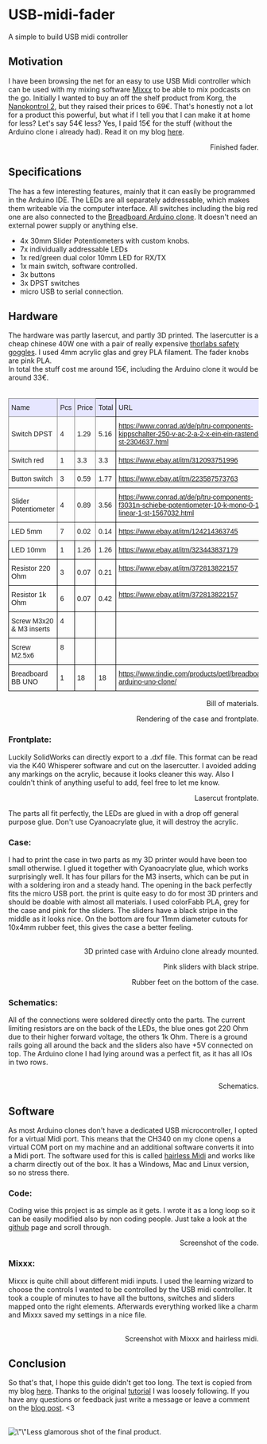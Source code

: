 # USB-midi-fader
A simple to build USB midi controller

<p><p><h2> Motivation </h2> </p>
I have been browsing the net for an easy to use USB Midi controller which can be used with my mixing software  <a href='https://mixxx.org'>Mixxx</a>  to be able to mix podcasts on the go. Initially I wanted to buy an off the shelf product from Korg, the <a href='https://www.korg.com/de/products/computergear/nanokontrol2/'>Nanokontrol 2</a>, but they raised their prices to 69€. That's honestly not a lot for a product this powerful, but what if I tell you that I can make it at home for less? Let's say 54€ less? Yes, I paid 15€ for the stuff (without the Arduino clone i already had). Read it on my blog <a href='https://quiescentcurrent.com/blog/post.php?p_id=69'>here</a>.<br>

<p align="right"><img style="max-width: 100%;" src="https://github.com/petl/USB-midi-fader/blob/main/pictures/IMG_20211229_122932.jpg" alt="" /> Finished fader.</p>

<p><h2> Specifications </h2> </p>

The has a few interesting features, mainly that it can easily be programmed in the Arduino IDE. The LEDs are all separately addressable, which makes them writeable via the computer interface. All switches including the big red one are also connected to the <a href='https://www.tindie.com/products/petl/breadboard-arduino-uno-clone//'>Breadboard Arduino clone</a>.  It doesn't need an external power supply or anything else.  
<ul>
<li>4x 30mm Slider Potentiometers with custom knobs. </li>
<li>7x individually addressable LEDs</li>
<li>1x red/green dual color 10mm LED for RX/TX</li>
<li>1x main switch, software controlled.</li>
<li>3x buttons</li>
<li>3x DPST switches </li>
<li>micro USB to serial connection.</li>
</ul> 


<p><h2> Hardware </h2> </p>
The hardware was partly lasercut, and partly 3D printed. The lasercutter is a cheap chinese 40W one with a pair of really expensive <a href='https://www.thorlabs.com/newgrouppage9.cfm?objectgroup_id=762#2534'>thorlabs safety goggles</a>. I used 4mm acrylic glas and grey PLA filament. The fader knobs are pink PLA. <br>
In total the stuff cost me around 15€, including the Arduino clone it would be around 33€. <br><br>

<style type="text/css">
.tg  {border-collapse:collapse;border-spacing:0;}
.tg td{border-color:black;border-style:solid;border-width:1px;font-family:Arial, sans-serif;font-size:14px;
  overflow:hidden;padding:10px 5px;word-break:normal;}
.tg th{border-color:black;border-style:solid;border-width:1px;font-family:Arial, sans-serif;font-size:14px;
  font-weight:normal;overflow:hidden;padding:10px 5px;word-break:normal;}
.tg .tg-cly1{text-align:left;vertical-align:middle}
.tg .tg-lboi{border-color:inherit;text-align:left;vertical-align:middle}
.tg .tg-78by{background-color:#E6E6FF;text-align:left;vertical-align:middle}
.tg .tg-qd3n{background-color:#E6E6FF;border-color:inherit;text-align:left;vertical-align:middle}
.tg .tg-7h26{color:#00E;text-align:left;text-decoration:underline;vertical-align:top}
.tg .tg-0lax{text-align:left;vertical-align:top}
</style>
<table class="tg">
<thead>
  <tr>
    <th class="tg-qd3n">Name</th>
    <th class="tg-qd3n">Pcs</th>
    <th class="tg-qd3n">Price</th>
    <th class="tg-78by">Total</th>
    <th class="tg-78by">URL</th>
  </tr>
</thead>
<tbody>
  <tr>
    <td class="tg-lboi">Switch DPST</td>
    <td class="tg-lboi">4</td>
    <td class="tg-lboi">1.29</td>
    <td class="tg-cly1">5.16</td>
    <td class="tg-7h26"><a href="https://www.conrad.at/de/p/tru-components-kippschalter-250-v-ac-2-a-2-x-ein-ein-rastend-1-st-2304637.html">https://www.conrad.at/de/p/tru-components-kippschalter-250-v-ac-2-a-2-x-ein-ein-rastend-1-st-2304637.html</a></td>
  </tr>
  <tr>
    <td class="tg-lboi">Switch red</td>
    <td class="tg-lboi">1</td>
    <td class="tg-lboi">3.3</td>
    <td class="tg-cly1">3.3</td>
    <td class="tg-7h26"><a href="https://www.ebay.at/itm/312093751996">https://www.ebay.at/itm/312093751996</a></td>
  </tr>
  <tr>
    <td class="tg-lboi">Button switch</td>
    <td class="tg-lboi">3</td>
    <td class="tg-lboi">0.59</td>
    <td class="tg-cly1">1.77</td>
    <td class="tg-7h26"><a href="https://www.ebay.at/itm/223587573763">https://www.ebay.at/itm/223587573763</a></td>
  </tr>
  <tr>
    <td class="tg-lboi">Slider Potentiometer</td>
    <td class="tg-lboi">4</td>
    <td class="tg-lboi">0.89</td>
    <td class="tg-cly1">3.56</td>
    <td class="tg-7h26"><a href="https://www.conrad.at/de/p/tru-components-f3031n-schiebe-potentiometer-10-k-mono-0-1-w-linear-1-st-1567032.html">https://www.conrad.at/de/p/tru-components-f3031n-schiebe-potentiometer-10-k-mono-0-1-w-linear-1-st-1567032.html</a></td>
  </tr>
  <tr>
    <td class="tg-lboi">LED 5mm</td>
    <td class="tg-lboi">7</td>
    <td class="tg-lboi">0.02</td>
    <td class="tg-cly1">0.14</td>
    <td class="tg-7h26"><a href="https://www.ebay.at/itm/124214363745">https://www.ebay.at/itm/124214363745</a></td>
  </tr>
  <tr>
    <td class="tg-cly1">LED 10mm</td>
    <td class="tg-cly1">1</td>
    <td class="tg-cly1">1.26</td>
    <td class="tg-cly1">1.26</td>
    <td class="tg-7h26"><a href="https://www.ebay.at/itm/323443837179">https://www.ebay.at/itm/323443837179</a></td>
  </tr>
  <tr>
    <td class="tg-cly1">Resistor 220 Ohm</td>
    <td class="tg-cly1">3</td>
    <td class="tg-cly1">0.07</td>
    <td class="tg-cly1">0.21</td>
    <td class="tg-7h26"><a href="https://www.ebay.at/itm/372813822157">https://www.ebay.at/itm/372813822157</a></td>
  </tr>
  <tr>
    <td class="tg-cly1">Resistor 1k Ohm</td>
    <td class="tg-cly1">6</td>
    <td class="tg-cly1">0.07</td>
    <td class="tg-cly1">0.42</td>
    <td class="tg-7h26"><a href="https://www.ebay.at/itm/372813822157">https://www.ebay.at/itm/372813822157</a></td>
  </tr>
  <tr>
    <td class="tg-0lax">Screw M3x20 & M3 inserts</td>
    <td class="tg-0lax">4</td>
    <td class="tg-0lax"></td>
    <td class="tg-0lax"></td>
    <td class="tg-0lax"></td>
  </tr>
  <tr>
    <td class="tg-0lax">Screw M2.5x6</td>
    <td class="tg-0lax">8</td>
    <td class="tg-0lax"></td>
    <td class="tg-0lax"></td>
    <td class="tg-0lax"></td>
  </tr>
  <tr>
    <td class="tg-cly1">Breadboard BB UNO</td>
    <td class="tg-cly1">1</td>
    <td class="tg-cly1">18</td>
    <td class="tg-cly1">18</td>
    <td class="tg-7h26"><a href="https://www.tindie.com/products/petl/breadboard-arduino-uno-clone/">https://www.tindie.com/products/petl/breadboard-arduino-uno-clone/</a></td>
  </tr>
</tbody>
</table><p align="right"> Bill of materials. </p>

<p align="right"><img style="max-width: 100%;" src="https://github.com/petl/USB-midi-fader/blob/main/pictures/Render_v1_crop.png" alt="" />Rendering of the case and frontplate.</p>



<h3>Frontplate:</h3>

Luckily SolidWorks can directly export to a .dxf file. This format can be read via the K40 Whisperer software and cut on the lasercutter. I avoided adding any markings on the acrylic, because it looks cleaner this way. Also I couldn't think of anything useful to add, feel free to let me know. 

<p align="right"><img style="max-width: 100%;" src="https://github.com/petl/USB-midi-fader/blob/main/pictures/IMG_20211228_152942_crop.jpg" alt="" /> Lasercut frontplate.</p>

The parts all fit perfectly, the LEDs are glued in with a drop off general purpose glue. Don't use Cyanoacrylate glue, it will destroy the acrylic. 

<h3>Case:</h3>
I had to print the case in two parts as my 3D printer would have been too small otherwise. I glued it together with Cyanoacrylate glue, which works surprisingly well. It has four pillars for the M3 inserts, which can be put in with a soldering iron and a steady hand. The opening in the back perfectly fits the micro USB port. the print is quite easy to do for most 3D printers and should be doable with almost all materials. I used colorFabb PLA, grey for the case and pink for the sliders. The sliders have a black stripe in the middle as it looks nice. On the bottom are four 11mm diameter cutouts for 10x4mm rubber feet, this gives the case a better feeling. <br><br>

<p align="right"><img style="max-width: 100%;" src="https://github.com/petl/USB-midi-fader/blob/main/pictures/IMG_20211229_112011.jpg" alt="" /> 3D printed case with Arduino clone already mounted.</p>


<p align="right"><img style="max-width: 100%;" src="https://github.com/petl/USB-midi-fader/blob/main/pictures/IMG_20211229_151829_crop.jpg" alt="" /> Pink sliders with black stripe.</p>

<p align="right"><img style="max-width: 100%;" src="https://github.com/petl/USB-midi-fader/blob/main/pictures/IMG_20211229_105410.jpg" alt="" /> Rubber feet on the bottom of the case.</p>

<h3>Schematics:</h3>
All of the connections were soldered directly onto the parts. The current limiting resistors are on the back of the LEDs, the blue ones got 220 Ohm due to their higher forward voltage, the others 1k Ohm. There is a ground rails going all around the back and the sliders also have +5V connected on top. The Arduino clone I had lying around was a perfect fit, as it has all IOs in two rows. <br><br>

<p align="right"><img style="max-width: 100%;" src="https://github.com/petl/USB-midi-fader/blob/main/pictures/USB_midi_fader_schematics.png" alt="" /> Schematics.</p>


<p><h2> Software </h2> </p>

As most Arduino clones don't have a dedicated USB microcontroller, I opted for a virtual Midi port. This means that the CH340 on my clone opens a virtual COM port on my machine and an additional software converts it into a Midi port. The software used for this is called <a href='https://projectgus.github.io/hairless-midiserial/ '>hairless Midi</a> and works like a charm directly out of the box. It has a Windows, Mac and Linux version, so no stress there. 

<h3>Code:</h3>
Coding wise this project is as simple as it gets. I wrote it as a long loop so it can be easily modified also by non coding people. Just take a look at the <a href='https://github.com/petl/USB-midi-fader '>github</a> page and scroll through. 

<p align="right"><img style="max-width: 100%;" src="https://github.com/petl/USB-midi-fader/blob/main/pictures/Screenshot%20from%202021-12-29%2015-30-50.png" alt="" /> Screenshot of the code.</p>

<h3>Mixxx:</h3>

Mixxx is quite chill about different midi inputs. I used the learning wizard to choose the controls I wanted to be controlled by the USB midi controller. It took a couple of minutes to have all the buttons, switches and sliders mapped onto the right elements. Afterwards everything worked like a charm and Mixxx saved my settings in a nice file. <br><br>

<p align="right"><img style="max-width: 100%;" src="https://github.com/petl/USB-midi-fader/blob/main/pictures/Screenshot%20from%202021-12-29%2016-39-31.png" alt="" /> Screenshot with Mixxx and hairless midi.</p>

<p><h2> Conclusion </h2> </p>So that's that, I hope this guide didn't get too long. The text is copied from my blog <a href='https://quiescentcurrent.com/blog/post.php?p_id=69'>here</a>. Thanks to the original <a href='https://www.instructables.com/DIY-USB-Midi-Controller-With-Arduino-a-Beginners-G/'>tutorial</a> I was loosely following.  If you have any questions or feedback just write a message or leave a comment on the <a href='https://quiescentcurrent.com/blog/post.php?p_id=69'>blog post</a>. <3 <br><br>

<p align=\"right\"><img style=\"max-width: 100%;\" src=\"https://github.com/petl/USB-midi-fader/blob/main/pictures/IMG_20211229_122905.jpg\" alt=\"\" />Less glamorous shot of the final product.</p>
</p>            
